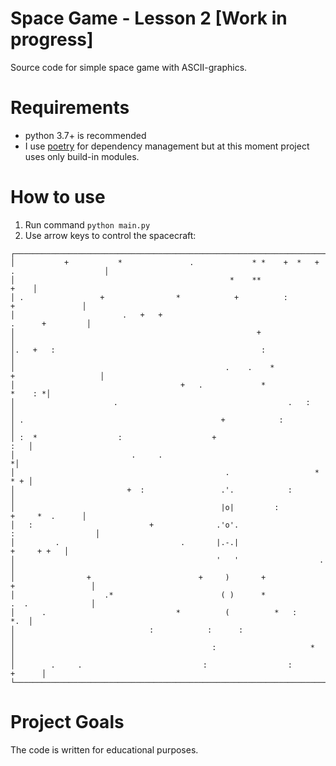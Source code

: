 # Space Game - Lesson 2 [Work in progress]

Source code for simple space game with ASCII-graphics.

# Requirements

* python 3.7+ is recommended
* I use [poetry](https://poetry.eustace.io/) for dependency management but at this moment project uses only build-in modules. 

# How to use

1. Run command `python main.py`
2. Use arrow keys to control the spacecraft:
```
┌───────────────────────────────────────────────────────────────────────────────────────────┐
│           +           *               .             * *    +  *   +  .                    │
│                                                *    **                               +    │
│ .                 +                *            +          :              +               │
│                        .   +   +                                         .      +         │
│                                                      +                                    │
│.   +   :                                              :                                   │
│                                               .    .    *             +                   │
│                                     +   .             *                           *    : *│
│                      .                                      .   :                         │
│ .                                            +            :                               │
│ :  *                  :                    +                                          :   │
│                          .     .                                                         *│
│                                               .                   *                   * + │
│                         +  :                 .'.            :                             │
│                                              |o|         :                +     *  .      │
│   :                          +              .'o'.                      :                  │
│         .                           .       |.-.|                             +     + +   │
│                                             '   '                  .                      │
│                +                        +     )       +                 +                 │
│                    .*                        ( )      *                 .  .              │
│      .                             *          (          *   :                        *.  │
│                              :            :      :                                        │
│                                            :                     *                        │
│        .     .                           :                  :                      +      │
└───────────────────────────────────────────────────────────────────────────────────────────┘
```


# Project Goals

The code is written for educational purposes.
